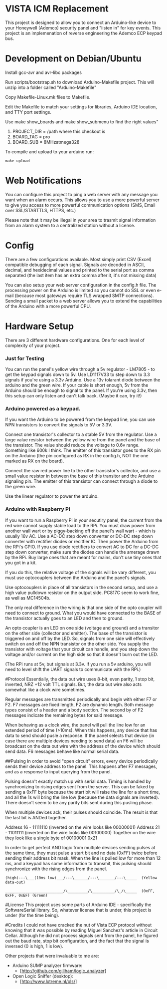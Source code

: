 # VISTA ICM Replacement
This project is designed to allow you to connect an Arduino-like device to your Honeywell (Ademco) security panel and "listen in" for key events.  This project is an implemenation of reverse engineering the Ademco ECP keypad bus.

# Development on Debian/Ubuntu
Install gcc-avr and avr-libc packages

Run scripts/bootstrap.sh to download Arduino-Makefile project.  This will unzip into a folder called "Arduino-Makefile"

Copy Makefile-Linux.mk files to Makefile.

Edit the Makefile to match your settings for libraries, Arduino IDE location, and TTY port settings.

Use make show\_boards  and make show\_submenu to find the right values"

  1. PROJECT\_DIR       = /path where this checkout is
  2. BOARD\_TAG         = pro<F9>
  3. BOARD\_SUB         = 8MHzatmega328

To compile and upload to your arduino run:

```
make upload
```


# Web Notifications
You can configure this project to ping a web server with any message you want when an alarm occurs.  This allows you to use a more powerful server to give you access to more powerful communication options (SMS, Email over SSL/STARTTLS, HTTPS, etc.)

Please note that it may be illegal in your area to trasmit signal information from an alarm system to a centralized station without a license.

# Config
There are a few configurations available.  Most simply print CSV (Excel) compatible debugging of each signal.  Signals are decoded in ASCII, decimal, and hexidecimal values and printed to the serial port as comma separated (the last item has an extra comma after it, it's not missing data)

You can also setup your web server configuration in the config.h file.  The processing power on the Arduino is limited so you cannot do SSL or even e-mail (because most gateways require TLS wrapped SMTP connections).  Sending a small packet to a web server allows you to extend the capabilities of the Arduino with a more powerful CPU.

# Hardware Setup
There are 3 different hardware configurations.  One for each level of complexity of your project.<F9>

### Just for Testing
You can run the panel's yellow wire through a 5v regulator - LM7805 - to get the keypad signals down to 5v.  Use LD1117V33 to step down to 3.3 signals if you're using a 3.3v Arduino.  Use a 13v tolarant diode between the arduino and the green wire.  If your cable is short enough, 5v from the Arduino should be enough to signal to the panel.  If you're using 3.3v, then this setup can only listen and can't talk back.  (Maybe it can, try it!)


### Arduino powered as a keypad.

If you want the Arduino to be powered from the keypad line, you can use NPN transistors to convert the signals to 5V or 3.3V.

Connect one transistor's collector to a stable 5V from the regulator.  Use a large value resistor between the yellow wire from the panel and the base of the transistor.  The value should reduce the voltage to 0.6v range.  Something like 600k I think.  The emitter of this transistor goes to the RX pin on the Arduino (the pin configured as RX in the config.h, NOT the one marked as RX on the board).

Connect the raw red power line to the other transistor's collector, and use a small value resistor in between the base of this transitor and the Arduino signaling pin.  The emitter of this transistor can connect through a diode to the green wire.

Use the linear regulator to power the arduino.

### Arduino with Raspberry Pi

If you want to run a Raspberry Pi in your secutiry panel, the current from the red wire cannot supply stable load to the RPi.   You must draw power from another wall wart or by piggy-backing off the panel's wall wart - which is usually 16v AC.  Use a AC-DC step down converter or DC-DC step down converter with rectifier diodes or recitfier IC.  Then power the Arduino from the RPi's GPIO.  If you use diode rectifiers to convert AC to DC for a DC-DC step down converter, make sure the diodes can handle the amerage drawn by the RPi.  Buy large ones that are meant for mains, don't use tiny ones that you got in a kit.

If you do this, the relative voltage of the signals will be vary different, you must use optocouplers between the Arduino and the panel's signals.

Use optocouplers in place of all transistors in the second setup, and use a high value pulldown resistor on the output side.  PC817C seem to work fine, as well as MC14504b.

The only real difference in the wiring is that one side of the opto coupler will need to connect to ground.  What you would have connected to the BASE of the transistor actually goes to an LED and then to ground.

An opto coupler is an LED on one side (voltage and ground) and a transitor on the other side (collector and emitter).  The base of the transistor is triggered on and off by the LED.  So, signals from one side will effectively switch on and off the NPN transistor on the other side.  You supply the transistor with voltage that your circuit can handle, and you step down the voltage and/or current on the high side so that it doesn't burn out the LED.

(The RPi runs at 5v, but signals at 3.3v.  If you run a 5v arduino, you will need to level shift the UART signals to communicate with the RPi.)

#Protocol
Essentially, the data out wire uses 8-bit, even parity, 1 stop bit, inverted, NRZ +12 volt TTL signals.  But, the data out wire also acts somewhat like a clock wire sometimes.  

Regular messages are transmitted periodically and begin with either F7 or F2.  F7 messages are fixed length, F2 are dynamic length.  Both message types consist of a header and a body section.  The second by of F2 messages indicate the remaining bytes for said message.

When behaving as a clock wire, the panel will pull the line low for an extended period of time (&gt;10ms).  When this happens, any device that has data to send should pusle a response.  If the panel selects that device (in case there are multiple devices needing to send data) an F6 will be broadcast on the data out wire with the address of the device which should send data.  F6 messages behave like normal serial data.


##Pulsing
In order to avoid "open circuit" errors, every device periodically sends their device address to the panel.  This happens after F7 messages, and as a response to input querying from the panel.

Pulsing doesn't exactly match up with serial data.  Timing is handled by synchronizing to rising edges sent from the server.  This can be faked by sending a 0xFF byte because the start bit will raise the line for a short time, and all the 1s will bring the line low (because the data signals are inverted).  There doesn't seem to be any parity bits sent during this pusling phase.

When multiple devices ack, their pulses should coincide.  The result is that the last bit is ANDed together.

Address 16 - 11111110  (inverted on the wire looks like 00000001)
Address 21 - 11011111  (inverted on the wire looks like 00100000)
Together on the wire they look like a single byte of    00100001 0x21

In order to get perfect AND logic from multiple devices sending pulses at the same time, they must pulse a start bit and no data (0xFF) twice before sending their address bit mask.  When the line is pulled low for more than 12 ms, and a keypad has some information to transmit, this pulsing should synchronize with the rising edges from the panel.


    (high)---\___(10ms low)___/---\______/---\_______/---\_____  (Yellow data-out)
    
    __________________________/\_________/\__________/\_/\_____  (0xFF, 0xFF, 0xEF) (Green)

#License
This project uses some parts of Arduino IDE - specifically the SoftwareSerial library.  So, whatever license that is under, this project is under (for the time being).

#Credits
I could not have cracked the nut of Vista ECP protocol without knowing that it was possible by reading Miguel Sanchez's article in Circuit Cellar.  Although he did not process signals sent from the panel, he figured out the baud rate, stop bit configuration, and the fact that the signal is inversed (0 is high, 1 is low).

Other projects that were invaluable to me are:

* Arduino SUMP analyzer firmware:
  * [http://github.com/gillham/logic_analyzer]
* Open Logic Sniffer (desktop):
  * [http://www.lxtreme.nl/ols/]
